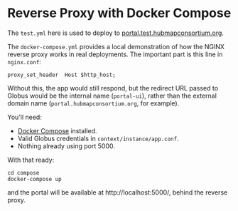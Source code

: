 # Reverse Proxy with Docker Compose

The `test.yml` here is used to deploy to [portal.test.hubmapconsortium.org](https://portal.test.hubmapconsortium.org/).

The `docker-compose.yml` provides a local demonstration of how the NGINX reverse proxy works in real deployments.
The important part is this line in `nginx.conf`:
```
proxy_set_header  Host $http_host;
```

Without this, the app would still respond, but the redirect URL passed to
Globus would be the internal name (`portal-ui`), rather than the external domain name (`portal.hubmapconsortium.org`, for example).

You'll need:
- [Docker Compose](https://docs.docker.com/compose/install/) installed.
- Valid Globus credentials in `context/instance/app.conf`.
- Nothing already using port 5000.

With that ready:
````
cd compose
docker-compose up
````
and the portal will be available at http://localhost:5000/, behind the reverse proxy.
